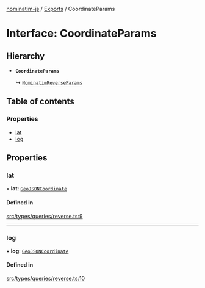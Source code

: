 [nominatim-js](../README.md) / [Exports](../modules.md) / CoordinateParams

# Interface: CoordinateParams

## Hierarchy

- **`CoordinateParams`**

  ↳ [`NominatimReverseParams`](NominatimReverseParams.md)

## Table of contents

### Properties

- [lat](CoordinateParams.md#lat)
- [log](CoordinateParams.md#log)

## Properties

### lat

• **lat**: [`GeoJSONCoordinate`](../modules.md#geojsoncoordinate)

#### Defined in

[src/types/queries/reverse.ts:9](https://github.com/blksnk/nominatim-js/blob/2f25718/src/types/queries/reverse.ts#L9)

___

### log

• **log**: [`GeoJSONCoordinate`](../modules.md#geojsoncoordinate)

#### Defined in

[src/types/queries/reverse.ts:10](https://github.com/blksnk/nominatim-js/blob/2f25718/src/types/queries/reverse.ts#L10)
